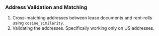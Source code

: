### Address Validation and Matching

1. Cross-matching addresses between lease documents and rent-rolls using `cosine_similarity`.
2. Validating the addresses. Specifically working only on US addresses.
